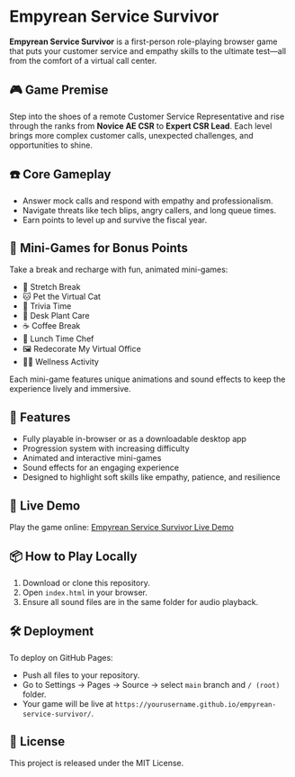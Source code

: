 # Empyrean Service Survivor

**Empyrean Service Survivor** is a first-person role-playing browser game that puts your customer service and empathy skills to the ultimate test—all from the comfort of a virtual call center.

## 🎮 Game Premise
Step into the shoes of a remote Customer Service Representative and rise through the ranks from **Novice AE CSR** to **Expert CSR Lead**. Each level brings more complex customer calls, unexpected challenges, and opportunities to shine.

## ☎️ Core Gameplay
- Answer mock calls and respond with empathy and professionalism.
- Navigate threats like tech blips, angry callers, and long queue times.
- Earn points to level up and survive the fiscal year.

## 🎯 Mini-Games for Bonus Points
Take a break and recharge with fun, animated mini-games:
- 🧘 Stretch Break
- 🐱 Pet the Virtual Cat
- 🧠 Trivia Time
- 🌱 Desk Plant Care
- ☕ Coffee Break
- 🍳 Lunch Time Chef
- 🖼️ Redecorate My Virtual Office
- 🧘‍♀️ Wellness Activity

Each mini-game features unique animations and sound effects to keep the experience lively and immersive.

## 🌟 Features
- Fully playable in-browser or as a downloadable desktop app
- Progression system with increasing difficulty
- Animated and interactive mini-games
- Sound effects for an engaging experience
- Designed to highlight soft skills like empathy, patience, and resilience

## 🚀 Live Demo
Play the game online: [Empyrean Service Survivor Live Demo](https://yourusername.github.io/empyrean-service-survivor/)

## 📦 How to Play Locally
1. Download or clone this repository.
2. Open `index.html` in your browser.
3. Ensure all sound files are in the same folder for audio playback.

## 🛠️ Deployment
To deploy on GitHub Pages:
- Push all files to your repository.
- Go to Settings → Pages → Source → select `main` branch and `/ (root)` folder.
- Your game will be live at `https://yourusername.github.io/empyrean-service-survivor/`.

## 🧾 License
This project is released under the MIT License.
